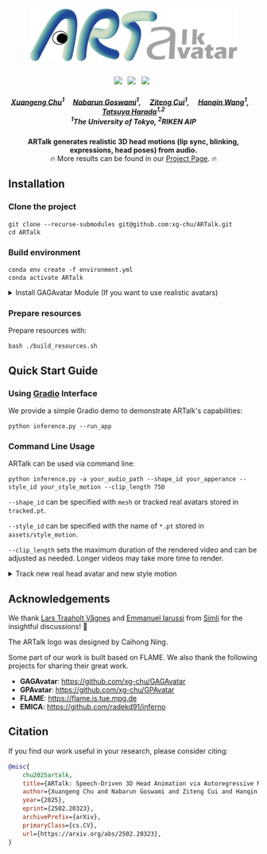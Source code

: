 <h1 align="center"><b><img src="./assets/artalk_logo.png" width="420"/></b></h1>
<h3 align="center">
    <a href='https://arxiv.org/abs/2502.20323'><img src='https://img.shields.io/badge/ArXiv-PDF-red'></a> &nbsp; 
    <a href='https://xg-chu.site/project_artalk/'><img src='https://img.shields.io/badge/Project-Page-blue'></a> &nbsp; 
    <!-- <a href='https://www.youtube.com/watch?v=9244ZgOl4Xk'><img src='https://img.shields.io/badge/Youtube-Video-red'></a> &nbsp;  -->
    <a href='https://github.com/xg-chu/GAGAvatar/'><img src='https://img.shields.io/badge/GAGAvatar-Code-purple'></a> &nbsp; 
</h3>

<h5 align="center">
    <a href="https://xg-chu.site">Xuangeng Chu</a><sup>1</sup>&emsp;
    <a href="https://naba89.github.io">Nabarun Goswami</a><sup>1</sup>,</span>&emsp;
    <a href="https://cuiziteng.github.io">Ziteng Cui</a><sup>1</sup>,</span>&emsp;
    <a href="https://openreview.net/profile?id=~Hanqin_Wang1">Hanqin Wang</a><sup>1</sup>,</span>&emsp;
    <a href="https://www.mi.t.u-tokyo.ac.jp/harada/">Tatsuya Harada</a><sup>1,2</sup>
    <br>
    <sup>1</sup>The University of Tokyo,
    <sup>2</sup>RIKEN AIP
</h5>

<div align="center"> 
    <!-- <div align="center"> 
        <b><img src="./demos/teaser.gif" alt="drawing" width="960"/></b>
    </div> -->
    <b>
        ARTalk generates realistic 3D head motions (lip sync, blinking, expressions, head poses) from audio.
    </b>
    <br>
        🔥 More results can be found in our <a href="https://xg-chu.site/project_artalk/">Project Page</a>. 🔥
</div>

<!-- ## TO DO
We are now preparing the <b>pre-trained model and quick start materials</b> and will release it within a week. -->

## Installation
### Clone the project
```
git clone --recurse-submodules git@github.com:xg-chu/ARTalk.git
cd ARTalk
```

### Build environment
```
conda env create -f environment.yml
conda activate ARTalk
```

<details>
<summary><span>Install GAGAvatar Module (If you want to use realistic avatars)</span></summary>

```
git clone --recurse-submodules git@github.com:xg-chu/diff-gaussian-rasterization.git
pip install ./diff-gaussian-rasterization
rm -rf ./diff-gaussian-rasterization
```

</details>

### Prepare resources
Prepare resources with:
```
bash ./build_resources.sh
```

## Quick Start Guide
### Using <a href="https://github.com/gradio-app/gradio">Gradio</a> Interface

We provide a simple Gradio demo to demonstrate ARTalk's capabilities:
```
python inference.py --run_app
```

### Command Line Usage

ARTalk can be used via command line:
```
python inference.py -a your_audio_path --shape_id your_apperance --style_id your_style_motion --clip_length 750
```
`--shape_id` can be specified with `mesh` or tracked real avatars stored in `tracked.pt`.

`--style_id` can be specified with the name of `*.pt` stored in `assets/style_motion`.

`--clip_length` sets the maximum duration of the rendered video and can be adjusted as needed. Longer videos may take more time to render.

<details>
<summary><span>Track new real head avatar and new style motion</span></summary>

The file `tracked.pt` is generated using <a href="https://github.com/xg-chu/GAGAvatar/blob/main/inference.py">`GAGAvatar/inference.py`</a>. Here I've included several examples of tracked avatars for quick testing.

The style motion is tracked with EMICA module in <a href="https://github.com/xg-chu/GAGAvatar_track">`GAGAvatar_track` </a>. Each contains `50*106` dimensional data. `50` is 2 seconds consecutive frames, `106` is `100` expression code and `6` pose code (base+jaw). Here I've included several examples of tracked style motion.
</details>


## Acknowledgements

We thank <a href="https://www.linkedin.com/in/lars-traaholt-vågnes-432725130/">Lars Traaholt Vågnes</a> and <a href="https://emmanueliarussi.github.io">Emmanuel Iarussi</a> from <a href="https://www.simli.com">Simli</a> for the insightful discussions! 🤗

The ARTalk logo was designed by Caihong Ning.

Some part of our work is built based on FLAME.
We also thank the following projects for sharing their great work.
- **GAGAvatar**: https://github.com/xg-chu/GAGAvatar
- **GPAvatar**: https://github.com/xg-chu/GPAvatar
- **FLAME**: https://flame.is.tue.mpg.de
- **EMICA**: https://github.com/radekd91/inferno


## Citation
If you find our work useful in your research, please consider citing:
```bibtex
@misc{
    chu2025artalk,
    title={ARTalk: Speech-Driven 3D Head Animation via Autoregressive Model}, 
    author={Xuangeng Chu and Nabarun Goswami and Ziteng Cui and Hanqin Wang and Tatsuya Harada},
    year={2025},
    eprint={2502.20323},
    archivePrefix={arXiv},
    primaryClass={cs.CV},
    url={https://arxiv.org/abs/2502.20323}, 
}
```